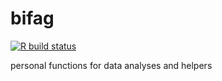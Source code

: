 # bifag

[![R build
status](https://github.com/ginolhac/bifag/workflows/R-CMD-check/badge.svg)](https://github.com/ginolhac/bifag/actions)


personal functions for data analyses and helpers

